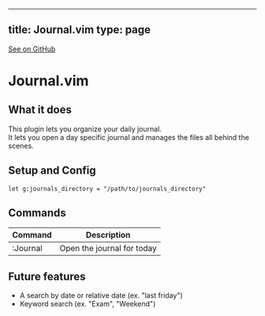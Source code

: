 
---
title: Journal.vim
type: page
---

[See on GitHub](https://github.com/jakeroggenbuck/Journal.vim/)

# Journal.vim

## What it does
This plugin lets you organize your daily journal.<br>
It lets you open a day specific journal and manages the files all behind the scenes.

## Setup and Config
```vim
let g:journals_directory = "/path/to/journals_directory"
```

## Commands
| Command  | Description                |
|----------|----------------------------|
| :Journal | Open the journal for today |

## Future features
- A search by date or relative date (ex. "last friday")
- Keyword search (ex. "Exam", "Weekend")
